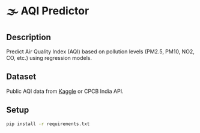 # 🌫️ AQI Predictor

## Description
Predict Air Quality Index (AQI) based on pollution levels (PM2.5, PM10, NO2, CO, etc.) using regression models.

## Dataset
Public AQI data from [Kaggle](https://www.kaggle.com/datasets/rohanrao/air-quality-data-in-india) or CPCB India API.

## Setup
```bash
pip install -r requirements.txt

